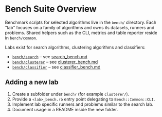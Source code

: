 # Bench Suite Overview

Benchmark scripts for selected algorithms live in the `bench/` directory. Each
"lab" focuses on a family of algorithms and owns its datasets, runners and
problems. Shared helpers such as the CLI, metrics and table reporter reside in
`bench/common`.

Labs exist for search algorithms, clustering algorithms and classifiers:
- [`bench/search`](../bench/search) – see [search_bench.md](search_bench.md)
- [`bench/clusterer`](../bench/clusterer) – see [clusterer_bench.md](clusterer_bench.md)
- [`bench/classifier`](../bench/classifier) – see [classifier_bench.md](classifier_bench.md)

## Adding a new lab

1. Create a subfolder under `bench/` (for example `clusterer/`).
2. Provide a `<lab>_bench.rb` entry point delegating to `Bench::Common::CLI`.
3. Implement lab specific runners and problems similar to the search lab.
4. Document usage in a README inside the new folder.
